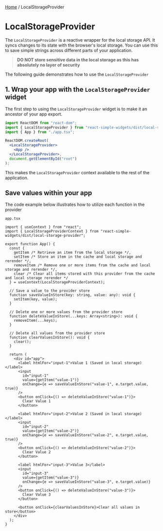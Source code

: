 [Home](../../../README.md) / LocalStorageProvider

# LocalStorageProvider

The `LocalStorageProvider` is a reactive wrapper for the local storage API. It syncs changes to its state with the browser's local storage. You can use this to save simple strings across different parts of your application.

> **DO NOT store sensitive data in the local storage as this has absolutely no layer of security**

The following guide demonstrates how to use the `LocalStorageProvider`

## 1. Wrap your app with the `LocalStorageProvider` widget

The first step to using the `LocalStorageProvider` widget is to make it an ancestor of your app export.

```jsx
import ReactDOM from "react-dom";
import { LocalStorageProvider } from "react-simple-widgets/dist/local-storage-provider";
import { App } from "./app.tsx";

ReactDOM.createRoot(
  <LocalStorageProvider>
    <App />
  </LocalStorageProvider>,
  document.getElementById("root")
);
```

This makes the `LocalStorageProvider` context available to the rest of the application.

## Save values within your app

The code example below illustrates how to utilize each function in the provider

`app.tsx`

```tsx
import { useContext } from "react";
import { LocalStorageProviderContext } from "react-simple-widgets/dist/local-storage-provider";

export function App() {
  const {
    getItem /* Retrieve an item from the local storage */,
    setItem /* Store an item in the cache and local storage and rerender */,
    removeItem /* Remove one or more items from the cache and local storage and rerender */,
    clear /* Clear all items stored with this provider from the cache and local storage rerender */
  } = useContext(LocalStorageProviderContext);

  // Save a value to the provider store
  function saveValueInStore(key: string, value: any): void {
    setItem(key, value);
  }

  // Delete one or more values from the provider store
  function deleteValueInStore(...keys: Array<string>): void {
    removeItem(...keys);
  }

  // Delete all values from the provider store
  function clearValuesInStore(): void {
    clear();
  }

  return (
    <div id="app">
      <label htmlFor="input-1">Value 1 (Saved in local storage)</label>
      <input
        id="input-1"
        value={getItem("value-1")}
        onChange={e => saveValueInStore("value-1", e.target.value, true)}
      />
      <button onClick={() => deleteValueInStore("value-1")}>
        Clear Value 1
      </button>

      <label htmlFor="input-2">Value 2 (Saved in local storage)</label>
      <input
        id="input-2"
        value={getItem("value-2")}
        onChange={e => saveValueInStore("value-2", e.target.value, true)}
      />
      <button onClick={() => deleteValueInStore("value-2")}>
        Clear Value 2
      </button>

      <label htmlFor="input-3">Value 3</label>
      <input
        id="input-3"
        value={getItem("value-3")}
        onChange={e => saveValueInStore("value-3", e.target.value)}
      />
      <button onClick={() => deleteValueInStore("value-3")}>
        Clear Value 3
      </button>

      <button onClick={clearValuesInStore}>Clear all values in store</button>
    </div>
  );
}
```
